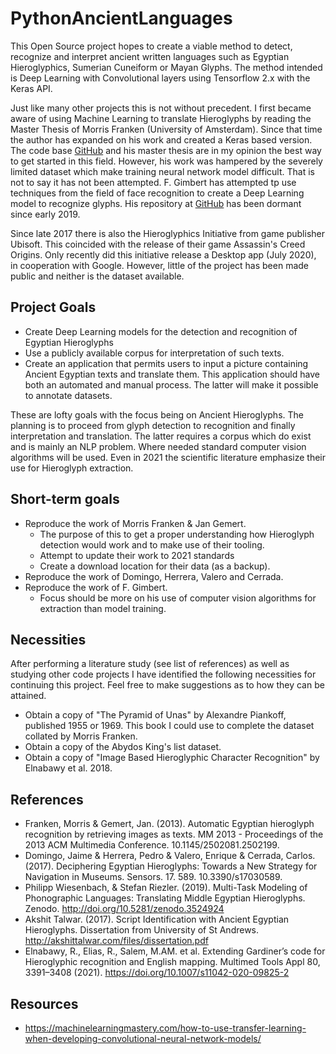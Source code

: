 # PythonAncientLanguages
This Open Source project hopes to create a viable method to detect, recognize and interpret ancient written languages such as Egyptian Hieroglyphics, Sumerian Cuneiform or Mayan Glyphs. The method intended is Deep Learning with Convolutional layers using Tensorflow 2.x with the Keras API.

Just like many other projects this is not without precedent. I first became aware of using Machine Learning to translate Hieroglyphs by reading the Master Thesis of Morris Franken (University of Amsterdam). Since that time the author has expanded on his work and created a Keras based version. The code base [GitHub](https://github.com/morrisfranken/glyphreader) and his master thesis are in my opinion the best way to get started in this field. However, his work was hampered by the severely limited dataset which make training neural network model difficult. That is not to say it has not been attempted. F. Gimbert has attempted tp use techniques from the field of face recognition to create a Deep Learning model to recognize glyphs. His repository at [GitHub](https://github.com/fgimbert/Hieroglyphs) has been dormant since early 2019. 

Since late 2017 there is also the Hieroglyphics Initiative from game publisher Ubisoft. This coincided with the release of their game Assassin's Creed Origins. Only recently did this initiative release a Desktop app (July 2020), in cooperation with Google. However, little of the project has been made public and neither is the dataset available.

## Project Goals
- Create Deep Learning models for the detection and recognition of Egyptian Hieroglyphs 
- Use a publicly available corpus for interpretation of such texts.
- Create an application that permits users to input a picture containing Ancient Egyptian texts and translate them. This application should have both an automated and manual process. The latter will make it possible to annotate datasets.

These are lofty goals with the focus being on Ancient Hieroglyphs. The planning is to proceed from glyph detection to recognition and finally interpretation and translation. The latter requires a corpus which do exist and is mainly an NLP problem. Where needed standard computer vision algorithms will be used. Even in 2021 the scientific literature emphasize their use for Hieroglyph extraction.

## Short-term goals
- Reproduce the work of Morris Franken & Jan Gemert.
   - The purpose of this to get a proper understanding how Hieroglyph detection would work and to make use of their tooling.
   - Attempt to update their work to 2021 standards
   - Create a download location for their data (as a backup).
- Reproduce the work of Domingo, Herrera, Valero and Cerrada.
- Reproduce the work of F. Gimbert. 
   - Focus should be more on his use of computer vision algorithms for extraction than model training.
  
## Necessities
After performing a literature study (see list of references) as well as studying other code projects I have identified the following necessities for continuing this project. Feel free to make suggestions as to how they can be attained.
 - Obtain a copy of "The Pyramid of Unas" by Alexandre Piankoff, published 1955 or 1969. This book I could use to complete the dataset collated by Morris Franken.
 - Obtain a copy of the Abydos King's list dataset.
 - Obtain a copy of "Image Based Hieroglyphic Character Recognition" by Elnabawy et al. 2018.

## References
- Franken, Morris & Gemert, Jan. (2013). Automatic Egyptian hieroglyph recognition by retrieving images as texts. MM 2013 - Proceedings of the 2013 ACM Multimedia Conference. 10.1145/2502081.2502199. 
- Domingo, Jaime & Herrera, Pedro & Valero, Enrique & Cerrada, Carlos. (2017). Deciphering Egyptian Hieroglyphs: Towards a New Strategy for Navigation in Museums. Sensors. 17. 589. 10.3390/s17030589. 
- Philipp Wiesenbach, & Stefan Riezler. (2019). Multi-Task Modeling of Phonographic Languages: Translating Middle Egyptian Hieroglyphs. Zenodo. http://doi.org/10.5281/zenodo.3524924
- Akshit Talwar. (2017). Script Identification with Ancient Egyptian Hieroglyphs. Dissertation from University of St Andrews. http://akshittalwar.com/files/dissertation.pdf
- Elnabawy, R., Elias, R., Salem, M.AM. et al. Extending Gardiner’s code for Hieroglyphic recognition and English mapping. Multimed Tools Appl 80, 3391–3408 (2021). https://doi.org/10.1007/s11042-020-09825-2

## Resources
- https://machinelearningmastery.com/how-to-use-transfer-learning-when-developing-convolutional-neural-network-models/